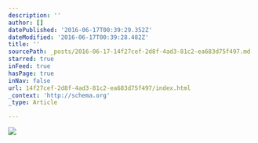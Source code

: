 ```yaml
---
description: ''
author: []
datePublished: '2016-06-17T00:39:29.352Z'
dateModified: '2016-06-17T00:39:28.482Z'
title: ''
sourcePath: _posts/2016-06-17-14f27cef-2d8f-4ad3-81c2-ea683d75f497.md
starred: true
inFeed: true
hasPage: true
inNav: false
url: 14f27cef-2d8f-4ad3-81c2-ea683d75f497/index.html
_context: 'http://schema.org'
_type: Article

---
```

![](https://the-grid-user-content.s3-us-west-2.amazonaws.com/200547bf-7d96-4b96-9d56-2e84be2af440.png)